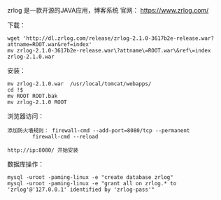 zrlog 是一款开源的JAVA应用，博客系统
官网： https://www.zrlog.com/

下载：
	
	wget 'http://dl.zrlog.com/release/zrlog-2.1.0-3617b2e-release.war?attname=ROOT.war&ref=index'
	mv zrlog-2.1.0-3617b2e-release.war\?attname\=ROOT.war\&ref\=index  zrlog-2.1.0.war

安装：

	mv zrlog-2.1.0.war  /usr/local/tomcat/webapps/
	cd !$
	mv ROOT ROOT.bak
	mv zrlog-2.1.0 ROOT

浏览器访问：

	添加防火墙规则： firewall-cmd --add-port=8080/tcp --permanent
			firewall-cmd --reload

	http://ip:8080/ 开始安装

数据库操作：
	
	mysql -uroot -paming-linux -e "create database zrlog"
	mysql -uroot -paming-linux -e "grant all on zrlog.* to 'zrlog'@'127.0.0.1' identified by 'zrlog-pass'"


